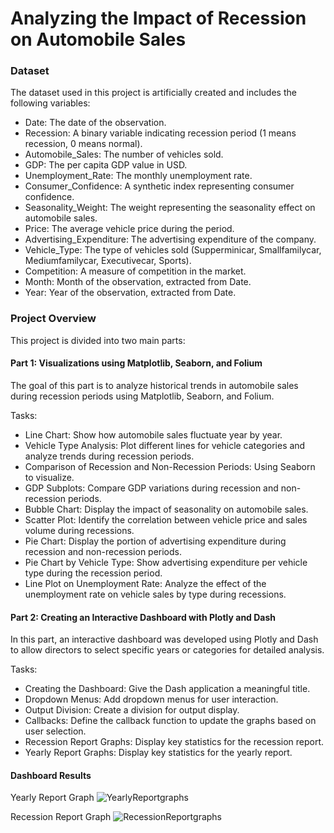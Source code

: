 # Analyzing the Impact of Recession on Automobile Sales
### Dataset
The dataset used in this project is artificially created and includes the following variables:

* Date: The date of the observation.
* Recession: A binary variable indicating recession period (1 means recession, 0 means normal).
* Automobile_Sales: The number of vehicles sold.
* GDP: The per capita GDP value in USD.
* Unemployment_Rate: The monthly unemployment rate.
* Consumer_Confidence: A synthetic index representing consumer confidence.
* Seasonality_Weight: The weight representing the seasonality effect on automobile sales.
* Price: The average vehicle price during the period.
* Advertising_Expenditure: The advertising expenditure of the company.
* Vehicle_Type: The type of vehicles sold (Supperminicar, Smallfamilycar, Mediumfamilycar, Executivecar, Sports).
* Competition: A measure of competition in the market.
* Month: Month of the observation, extracted from Date.
* Year: Year of the observation, extracted from Date.
  
### Project Overview
This project is divided into two main parts:

#### Part 1: Visualizations using Matplotlib, Seaborn, and Folium
The goal of this part is to analyze historical trends in automobile sales during recession periods using Matplotlib, Seaborn, and Folium.

Tasks:
* Line Chart: Show how automobile sales fluctuate year by year.
* Vehicle Type Analysis: Plot different lines for vehicle categories and analyze trends during recession periods.
* Comparison of Recession and Non-Recession Periods: Using Seaborn to visualize.
* GDP Subplots: Compare GDP variations during recession and non-recession periods.
* Bubble Chart: Display the impact of seasonality on automobile sales.
* Scatter Plot: Identify the correlation between vehicle price and sales volume during recessions.
* Pie Chart: Display the portion of advertising expenditure during recession and non-recession periods.
* Pie Chart by Vehicle Type: Show advertising expenditure per vehicle type during the recession period.
* Line Plot on Unemployment Rate: Analyze the effect of the unemployment rate on vehicle sales by type during recessions.

#### Part 2: Creating an Interactive Dashboard with Plotly and Dash
In this part, an interactive dashboard was developed using Plotly and Dash to allow directors to select specific years or categories for detailed analysis.

Tasks:
* Creating the Dashboard: Give the Dash application a meaningful title.
* Dropdown Menus: Add dropdown menus for user interaction.
* Output Division: Create a division for output display.
* Callbacks: Define the callback function to update the graphs based on user selection.
* Recession Report Graphs: Display key statistics for the recession report.
* Yearly Report Graphs: Display key statistics for the yearly report.

#### Dashboard Results
Yearly Report Graph
![YearlyReportgraphs](https://github.com/user-attachments/assets/00fb8c6f-98d4-413e-910f-a5bfbf80cf7e)

Recession Report Graph
![RecessionReportgraphs](https://github.com/user-attachments/assets/90101f86-4cdb-4da9-adf9-bb55b2d2d060)


